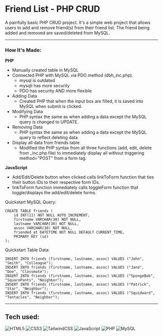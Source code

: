 # Friend List - PHP CRUD

A painfully basic PHP CRUD project. It's a simple web project that allows users to add and remove friend(s) from their friend list. The friend being added and removed are saved/deleted from MySQL.

<hr>

### How It's Made:

**PHP**

- Manually created table in MySQL
- Connected PHP with MySQL via PDO method (dbh_inc.php).
  - mysql is outdated
  - mysqli has more security
  - PDO has security AND more flexible
- Adding Data
  - Created PHP that when the input box are filled, it is saved into MySQL when submit is clicked.
- Modifying Data
  - PHP syntax the same as when adding a data except the MySQL query is changed to UPDATE.
- Removing Data
  - PHP syntax the same as when adding a data except the MySQL query to reflect deleting data.
- Display all data from friends table
  - Modified the PHP syntax from all three functions (add, edit, delete from \_inc.php file) to immediately display all without triggering method="POST" from a form tag.

**JavaScript**

- Add/Edit/Delete button when clicked calls linkToForm function that ties their button IDs to their respective form IDs.
- linkToForm function immediately calls toggleForm function that toggle/displays the add/edit/delete forms.

Quickstart MySQL Query:

```
CREATE TABLE friends (
    id INT(11) NOT NULL AUTO_INCREMENT,
    firstname VARCHAR(30) NOT NULL,
    lastname VARCHAR(30) NOT NULL,
    assoc VARCHAR(30) NOT NULL,
    friended_at DATETIME NOT NULL DEFAULT CURRENT_TIME,
    PRIMARY KEY (id)
);
```

Quickstart Table Data:

```
INSERT INTO friends (firstname, lastname, assoc) VALUES ("John", "Smith", "Colleague");
INSERT INTO friends (firstname, lastname, assoc) VALUES ("Jane", "Doe", "Classmate");
INSERT INTO friends (firstname, lastname, assoc) VALUES ("SpongeBob", "SquarePants", "Neighbor");
INSERT INTO friends (firstname, lastname, assoc) VALUES ("Patrick", "Star", "Neighbor");
INSERT INTO friends (firstname, lastname, assoc) VALUES ("Squidward", "Tentacles", "Neighbor");
```

<hr>

## Tech used:

![HTML5](https://img.shields.io/badge/-HTML5-1d1f21?style=flat&logo=HTML5)
![CSS3](https://img.shields.io/badge/-CSS3-1d1f21?style=flat&logo=CSS3)
![TailwindCSS](https://img.shields.io/badge/-TailwindCSS-1d1f21?style=flat&logo=TailwindCSS)
![JavaScript](https://img.shields.io/badge/-JavaScript-1d1f21?style=flat&logo=javascript)
![PHP](https://img.shields.io/badge/PHP-1d1f21?&logo=php)
![MySQL](https://img.shields.io/badge/-MySQL-1d1f21?style=flat&logo=MySQL)
